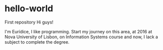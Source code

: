 # hello-world
First repository
Hi guys!

I'm Eurídice, I like programming. Start my journey on this area, at 2016 at Nova University of Lisbon, on Information Systems course and now, I lack a subject to complete the degree.
